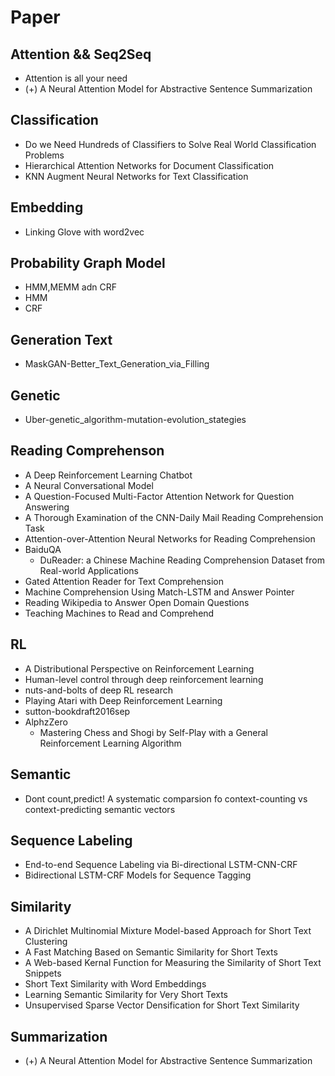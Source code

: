 # Paper 

## Attention && Seq2Seq
- Attention is all your need
- (+) A Neural Attention Model for Abstractive Sentence Summarization

## Classification
- Do we Need Hundreds of Classifiers to Solve Real World Classification Problems
- Hierarchical Attention Networks for Document Classification
- KNN Augment Neural Networks for Text Classification

## Embedding
+ Linking Glove with word2vec

## Probability Graph Model
- HMM,MEMM adn CRF
- HMM
- CRF

## Generation Text
- MaskGAN-Better_Text_Generation_via_Filling

## Genetic
- Uber-genetic_algorithm-mutation-evolution_stategies

## Reading Comprehenson
- A Deep Reinforcement Learning Chatbot
- A Neural Conversational Model
- A Question-Focused Multi-Factor Attention Network for Question Answering
- A Thorough Examination of the CNN-Daily Mail Reading Comprehension Task
- Attention-over-Attention Neural Networks for Reading Comprehension
- BaiduQA
	- DuReader: a Chinese Machine Reading Comprehension Dataset from Real-world Applications
- Gated Attention Reader for Text Comprehension
- Machine Comprehension Using Match-LSTM and Answer Pointer
- Reading Wikipedia to Answer Open Domain Questions
- Teaching Machines to Read and Comprehend

## RL
- A Distributional Perspective on Reinforcement Learning
- Human-level control through deep reinforcement learning
- nuts-and-bolts of deep RL research
- Playing Atari with Deep Reinforcement Learning
- sutton-bookdraft2016sep
- AlphzZero
	- Mastering Chess and Shogi by  Self-Play with a General Reinforcement Learning Algorithm

## Semantic
- Dont count,predict! A systematic comparsion fo context-counting vs context-predicting semantic vectors

## Sequence Labeling
- End-to-end Sequence Labeling via Bi-directional LSTM-CNN-CRF
- Bidirectional LSTM-CRF Models for Sequence Tagging

## Similarity
- A Dirichlet Multinomial Mixture Model-based Approach for Short Text Clustering
- A Fast Matching Based on Semantic Similarity for Short Texts
- A Web-based Kernal Function for Measuring the Similarity of Short Text Snippets
- Short Text Similarity with Word Embeddings
- Learning Semantic Similarity for Very Short Texts
- Unsupervised Sparse Vector Densification for Short Text Similarity

## Summarization
- (+) A Neural Attention Model for Abstractive Sentence Summarization

